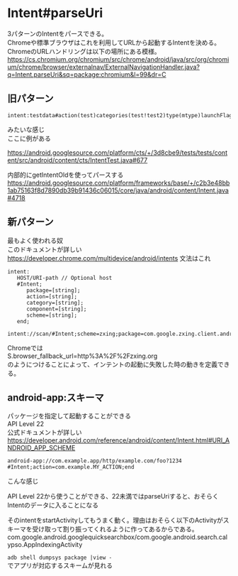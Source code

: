# Intent#parseUri
3パターンのIntentをパースできる。  
Chromeや標準ブラウザはこれを利用してURLから起動するIntentを決める。  
ChromeのURLハンドリングは以下の場所にある模様。  
https://cs.chromium.org/chromium/src/chrome/android/java/src/org/chromium/chrome/browser/externalnav/ExternalNavigationHandler.java?q=Intent.parseUri&sq=package:chromium&l=99&dr=C

## 旧パターン

```
intent:testdata#action(test)categories(test!test2)type(mtype)launchFlags(5)
```

みたいな感じ  
ここに例がある  

https://android.googlesource.com/platform/cts/+/3d8cbe9/tests/tests/content/src/android/content/cts/IntentTest.java#677

内部的にgetIntentOldを使ってパースする
https://android.googlesource.com/platform/frameworks/base/+/c2b3e48bb1ab75163f8d7890db39b91436c06015/core/java/android/content/Intent.java#4718

## 新パターン
最もよく使われる奴  
このドキュメントが詳しい  
https://developer.chrome.com/multidevice/android/intents
文法はこれ  

```
intent:
   HOST/URI-path // Optional host 
   #Intent; 
      package=[string]; 
      action=[string]; 
      category=[string]; 
      component=[string]; 
      scheme=[string]; 
   end; 
```


```
intent://scan/#Intent;scheme=zxing;package=com.google.zxing.client.android;end
```

Chromeでは  
S.browser_fallback_url=http%3A%2F%2Fzxing.org  
のようにつけることによって、インテントの起動に失敗した時の動きを定義できる。

## android-app:スキーマ
パッケージを指定して起動することができる  
API Level 22  
公式ドキュメントが詳しい  
https://developer.android.com/reference/android/content/Intent.html#URI_ANDROID_APP_SCHEME

```
android-app://com.example.app/http/example.com/foo?1234
#Intent;action=com.example.MY_ACTION;end
```

こんな感じ

API Level 22から使うことができる、22未満ではparseUriすると、おそらくIntentのデータに入ることになる  

そのintentをstartActivityしてもうまく動く。理由はおそらく以下のActivityがスキーマを受け取って割り振ってくれるように作ってあるからである。  
com.google.android.googlequicksearchbox/com.google.android.search.calypso.AppIndexingActivity


`adb shell dumpsys package |view -`  
でアプリが対応するスキームが見れる
